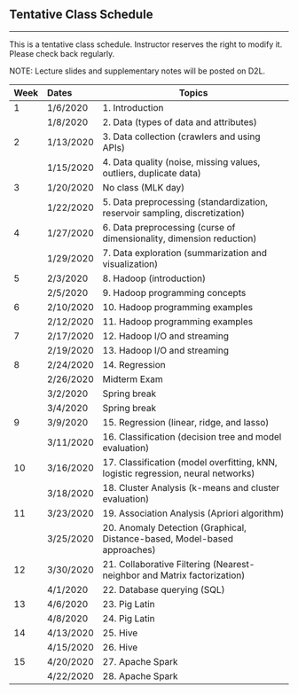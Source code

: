 ## Tentative Class Schedule
---
 This is a tentative class schedule. Instructor reserves the right to modify it. Please check back regularly. 
 
 NOTE: Lecture slides and supplementary notes will be posted on D2L. 

| Week |    Dates   |    Topics                  |
|------|:-----------|-------------------------------------------------|
| 1  | 1/6/2020   | 1. Introduction                                   |
|    | 1/8/2020   | 2. Data (types of data and attributes)            | 
| 2  | 1/13/2020  | 3. Data collection (crawlers and using APIs)      | 
|    | 1/15/2020  | 4. Data quality (noise, missing values, outliers, duplicate data) |
| 3  | 1/20/2020  | No class (MLK day)                                |
|    | 1/22/2020  | 5. Data preprocessing (standardization, reservoir sampling, discretization) | 
| 4  | 1/27/2020  | 6. Data preprocessing (curse of dimensionality, dimension reduction) |
|    | 1/29/2020  | 7. Data exploration (summarization and visualization) | 
| 5  | 2/3/2020   | 8. Hadoop (introduction)                          |
|    | 2/5/2020   | 9. Hadoop programming concepts                    |
| 6  | 2/10/2020  | 10. Hadoop programming examples                   |
|    | 2/12/2020  | 11. Hadoop programming examples                   |
| 7  | 2/17/2020  | 12. Hadoop I/O and streaming  |
|    | 2/19/2020  | 13. Hadoop I/O and streaming  |
| 8  | 2/24/2020  | 14. Regression                 | 
|    | 2/26/2020  | Midterm Exam      |
|    | 3/2/2020   | Spring break      |
|    | 3/4/2020   | Spring break      |
| 9  | 3/9/2020   | 15. Regression (linear, ridge, and lasso) |
|    | 3/11/2020  | 16. Classification (decision tree and model evaluation) |
| 10 | 3/16/2020  | 17. Classification (model overfitting, kNN, logistic regression, neural networks) |
|    | 3/18/2020  | 18. Cluster Analysis (k-means and cluster evaluation) |
| 11 | 3/23/2020  | 19. Association Analysis (Apriori algorithm) |
|    | 3/25/2020  | 20. Anomaly Detection (Graphical, Distance-based, Model-based approaches)  |
| 12 | 3/30/2020  | 21. Collaborative Filtering  (Nearest-neighbor and Matrix factorization) |
|    | 4/1/2020   | 22. Database querying (SQL)      |
| 13 | 4/6/2020   | 23. Pig Latin      |
|    | 4/8/2020   | 24. Pig Latin     | 
| 14 | 4/13/2020  | 25. Hive     |
|    | 4/15/2020  | 26. Hive     |
| 15 | 4/20/2020  | 27. Apache Spark    |
|    | 4/22/2020  | 28. Apache Spark    |

